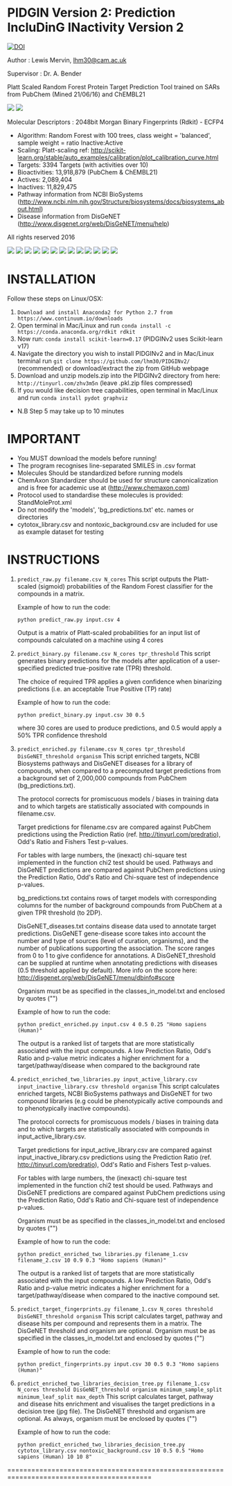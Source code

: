 PIDGIN Version 2: Prediction IncluDinG INactivity Version 2
===========
[![DOI](https://zenodo.org/badge/10824/lhm30/PIDGIN.svg)](http://dx.doi.org/10.5281/zenodo.15984)


Author : Lewis Mervin, lhm30@cam.ac.uk

Supervisor : Dr. A. Bender

Platt Scaled Random Forest Protein Target Prediction Tool trained on SARs from PubChem (Mined 21/06/16) and ChEMBL21

![](https://pubchem.ncbi.nlm.nih.gov/images/pubchemlogob.gif) ![](http://upload.wikimedia.org/wikipedia/commons/a/a1/Chembl_logo.png)

Molecular Descriptors : 2048bit Morgan Binary Fingerprints (Rdkit) - ECFP4

* Algorithm: Random Forest with 100 trees, class weight = 'balanced', sample weight = ratio Inactive:Active
* Scaling: Platt-scaling ref: http://scikit-learn.org/stable/auto_examples/calibration/plot_calibration_curve.html
* Targets: 3394 Targets (with activities over 10)
* Bioactivities: 13,918,879 (PubChem & ChEMBL21)
* Actives:	2,089,404
* Inactives:	11,829,475
* Pathway information from NCBI BioSystems (http://www.ncbi.nlm.nih.gov/Structure/biosystems/docs/biosystems_about.html)
* Disease information from DisGeNET (http://www.disgenet.org/web/DisGeNET/menu/help)

All rights reserved 2016

![](http://ibi.imim.es/wp-content/uploads/2012/10/DisGeNET_logo_roundedEdges.png)
![](http://www.ncbi.nlm.nih.gov/Structure/IMG/banner_graphics/biosystems_entrez3.png) ![](http://www.genome.jp/Fig/kegg128.gif) ![](http://biocyc.org/BioCyc.gif) ![](http://blog.openhelix.eu/wp-content/uploads/2011/01/Reactome_logo.jpg) ![](http://i.picresize.com/images/2015/04/29/oAE7h.png) ![](https://s-media-cache-ak0.pinimg.com/216x146/e3/71/2d/e3712dd81b80c17e24d4fb529f6bafab.jpg) ![](http://www.wikipathways.org/skins/common/images/earth-or-pathway_text3_beta.png)
![](http://www.rdkit.org/Images/logo.png)
![](http://scikit-learn.org/stable/_static/scikit-learn-logo-small.png) ![](http://upload.wikimedia.org/wikipedia/ru/c/cc/Numpylogo.png)
![](https://dnasu.org/DNASU/image/Uniprot300.jpg)
![](http://www.chemaxon.com/images/powered_100px.gif)

INSTALLATION
==========================================================================================

Follow these steps on Linux/OSX:
 
1. ```Download and install Anaconda2 for Python 2.7 from https://www.continuum.io/downloads```
2. Open terminal in Mac/Linux and run ```conda install -c https://conda.anaconda.org/rdkit rdkit``` 
3. Now run: ```conda install scikit-learn=0.17``` (PIDGINv2 uses Scikit-learn v17)
4. Navigate the directory you wish to install PIDGINv2 and in Mac/Linux terminal run ```git clone https://github.com/lhm30/PIDGINv2/``` (recommended) or download/extract the zip from GitHub webpage
5. Download and unzip models.zip into the PIDGINv2 directory from here: ```http://tinyurl.com/zhv3m5n``` (leave .pkl.zip files compressed)
6. If you would like decision tree capabilities, open terminal in Mac/Linux and run ```conda install pydot graphviz``` 

* N.B Step 5 may take up to 10 minutes


IMPORTANT
==========================================================================================

*	You MUST download the models before running!
*	The program recognises line-separated SMILES in .csv format
*	Molecules Should be standardized before running models
*	ChemAxon Standardizer should be used for structure canonicalization and is free for academic use at (http://www.chemaxon.com)
*	Protocol used to standardise these molecules is provided: StandMoleProt.xml
*	Do not modify the 'models', 'bg_predictions.txt' etc. names or directories 
*	cytotox_library.csv and nontoxic_background.csv are included for use as example dataset for testing

INSTRUCTIONS
==========================================================================================

1. ```predict_raw.py filename.csv N_cores```
    This script outputs the Platt-scaled (sigmoid) probabilities of the Random Forest classifier for the compounds in a matrix.
    
    Example of how to run the code:

    ```
    python predict_raw.py input.csv 4
    ```
	
	Output is a matrix of Platt-scaled probabilities for an input list of compounds calculated on a machine using 4 cores


2. ```predict_binary.py filename.csv N_cores tpr_threshold```
    This script generates binary predictions for the models after application of a user-specified predicted true-positive rate (TPR) threshold.
    
    The choice of required TPR applies a given confidence when binarizing predictions (i.e. an acceptable True Positive (TP) rate)
   
    Example of how to run the code:
    
    ```
    python predict_binary.py input.csv 30 0.5
    ```
    
    where 30 cores are used to produce predictions, and 0.5 would apply a 50% TPR confidence threshold
  
    
3. ```predict_enriched.py filename.csv N_cores tpr_threshold DisGeNET_threshold organism```
    This script enriched targets, NCBI Biosystems pathways and DisGeNET diseases for a library of compounds, when compared to a precomputed target predictions from a background set of 2,000,000 compounds from PubChem (bg_predictions.txt). 

    The protocol corrects for promiscuous models / biases in training data and to which targets are statistically associated with compounds in filename.csv.
    
    Target predictions for filename.csv are compared against PubChem predictions using the Prediction Ratio (ref. http://tinyurl.com/predratio), Odd's Ratio and Fishers Test p-values.
    
    For tables with large numbers, the (inexact) chi-square test implemented in the function chi2 test should be used. Pathways and DisGeNET predictions are compared against PubChem predictions using the Prediction Ratio, Odd's Ratio and Chi-square test of independence p-values.

    bg_predictions.txt contains rows of target models with corresponding columns for the number of background compounds from PubChem at a given TPR threshold (to 2DP).
    
    DisGeNET_diseases.txt contains disease data used to annotate target predictions. DisGeNET gene-disease score takes into account the number and type of sources (level of curation, organisms), and the number of publications supporting the association. The score ranges from 0 to 1 to give confidence for annotations. A DisGeNET_threshold can be supplied at runtime when annotating predictions with diseases (0.5 threshold applied by default). More info on the score here: http://disgenet.org/web/DisGeNET/menu/dbinfo#score 

	Organism must be as specified in the classes_in_model.txt and enclosed by quotes ("")

    Example of how to run the code:

    ```
    python predict_enriched.py input.csv 4 0.5 0.25 "Homo sapiens (Human)"
    ```
    
    The output is a ranked list of targets that are more statistically associated with the input compounds. A low Prediction Ratio, Odd's Ratio and p-value metric indicates a higher enrichment for a target/pathway/disease when compared to the background rate
    
    
7. ```predict_enriched_two_libraries.py input_active_library.csv input_inactive_library.csv threshold organism```
    This script calculates enriched targets, NCBI BioSystems pathways and DisGeNET for two compound libraries (e.g could be phenotypically active compounds and to phenotypically inactive compounds).

    The protocol corrects for promiscuous models / biases in training data and to which targets are statistically associated with compounds in input_active_library.csv.
    
    Target predictions for input_active_library.csv are compared against input_inactive_library.csv predictions using the Prediction Ratio (ref. http://tinyurl.com/predratio), Odd's Ratio and Fishers Test p-values.
    
    For tables with large numbers, the (inexact) chi-square test implemented in the function chi2 test should be used. Pathways and DisGeNET predictions are compared against PubChem predictions using the Prediction Ratio, Odd's Ratio and Chi-square test of independence p-values.

	Organism must be as specified in the classes_in_model.txt and enclosed by quotes ("")
	
    Example of how to run the code:
	
    ```
    python predict_enriched_two_libraries.py filename_1.csv filename_2.csv 10 0.9 0.3 "Homo sapiens (Human)"
    ```
    
    The output is a ranked list of targets that are more statistically associated with the input compounds. A low Prediction Ratio, Odd's Ratio and p-value metric indicates a higher enrichment for a target/pathway/disease when compared to the inactive compound set.
    
    
8. ```predict_target_fingerprints.py filename_1.csv N_cores threshold DisGeNET_threshold organism```
    This script calculates target, pathway and disease hits per compound and represents them in a matrix. The DisGeNET threshold and organism are optional. Organism must be as specified in the classes_in_model.txt and enclosed by quotes ("")
    
    Example of how to run the code:
	
    ```
    python predict_fingerprints.py input.csv 30 0.5 0.3 "Homo sapiens (Human)"
    ```
    
    
9. ```predict_enriched_two_libraries_decision_tree.py filename_1.csv N_cores threshold DisGeNET_threshold organism minimum_sample_split minimum_leaf_split max_depth```
    This script calculates target, pathway and disease hits enrichment and visualises the target predictions in a decision tree (jpg file). The DisGeNET threshold and organism are optional. As always, organism must be enclosed by quotes ("")
    
    Example of how to run the code:
	
    ```
    python predict_enriched_two_libraries_decision_tree.py cytotox_library.csv nontoxic_background.csv 10 0.5 0.5 "Homo sapiens (Human) 10 10 8"
    ```

==========================================================================================
